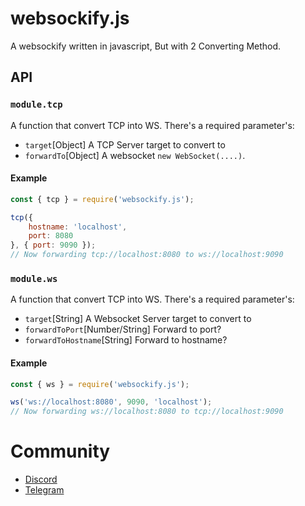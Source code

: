 # websockify.js
A websockify written in javascript, But with 2 Converting Method.

## API

### `module.tcp`
A function that convert TCP into WS. There's a required parameter's:
 - `target`[Object] A TCP Server target to convert to
 - `forwardTo`[Object] A websocket `new WebSocket(....)`.

#### Example
```js
const { tcp } = require('websockify.js');

tcp({
	hostname: 'localhost',
	port: 8080
}, { port: 9090 });
// Now forwarding tcp://localhost:8080 to ws://localhost:9090
```

### `module.ws`
A function that convert TCP into WS. There's a required parameter's:
 - `target`[String] A Websocket Server target to convert to
 - `forwardToPort`[Number/String] Forward to port?
 - `forwardToHostname`[String] *<optional>* Forward to hostname?

#### Example
```js
const { ws } = require('websockify.js');

ws('ws://localhost:8080', 9090, 'localhost');
// Now forwarding ws://localhost:8080 to tcp://localhost:9090
```

# Community
- [Discord](https://quickstream.yonle.repl.co/discord)
- [Telegram](https://t.me/yonlecoder)
